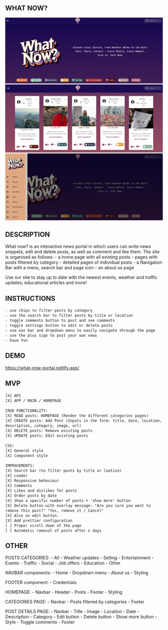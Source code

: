 ## WHAT NOW?

<img src="./public/capture1.png" alt="website capture"/>
<img src="./public/capture2.png" alt="website capture"/>
<img src="./public/capture3.png" alt="website capture"/>

## DESCRIPTION

What now? is an interactive news portal in which users can write news snippets, edit and delete posts, as well as comment and like them. The site is organised as follows:
    - a home page with all existing posts
    - pages with posts filtered by category
    - detailed pages of individual posts
    - a Navigation Bar with a menu, search bar and page icon
    - an about us page

Use our site to stay up to date with the newest events, weather and traffic updates, educational articles and more!

## INSTRUCTIONS 

    - use chips to filter posts by category
    - use the search bar to filter posts by title or location
    - toggle comments button to post and see comments
    - toggle settings button to edit or delete posts
    - use nav bar and dropdown menu to easily navigate through the page
    - use the plus sign to post your own news
    - have fun

## DEMO

https://what-now-portal.netlify.app/

## MVP

    [X] API
    [X] APP / MAIN / HOMEPAGE

    CRUD FUNCTIONALITY:
    [X] READ posts: HOMEPAGE (Render the different categories pages)
    [X] CREATE posts: Add Post (Inputs in the form: title, date, location, description, category, image, url)
    [X] DELETE posts: Remove existing posts
    [X] UPDATE posts: Edit existing posts

    CSS:
    [X] General style
    [X] Component style

    IMPROVEMENTS:
    [X] Search bar (to filter posts by title or loation)
    [X] Loader
    [X] Responsive behaviour
    [X] Comments
    [X] Likes and dislikes for posts
    [X] Order posts by date
    [X] Show a specific number of posts + 'show more' button
    [X] Delete button with overlay message: "Are you sure you want to remove this post?" "Yes, remove it / Cancel"
    [X] Also on edit button.
    [X] Add prettier configuration
    [ ] Proper scroll down of the page
    [ ] Automatic removal of posts after x days


## OTHER

POSTS CATEGORIES:
    - All
    - Weather updates
    - Selling
    - Entertainment
    - Events
    - Traffic
    - Social
    - Job offers
    - Education
    - Other

NAVBAR components:
    - Home
    - Dropdown menu
    - About us
    - Styling

FOOTER component:
    - Credentials

HOMEPAGE:
    - Navbar
    - Header
    - Posts
    - Footer
    - Styling

CATEGORIES PAGE:
    - Navbar
    - Posts filtered by categories
    - Footer

POST DETAILS PAGE:
    - Navbar
    - Title 
    - Image 
    - Location 
    - Date 
    - Description 
    - Category
    - Edit button 
    - Delete button 
    - Show more button 
    - Style 
    - Toggle comments
    - Footer